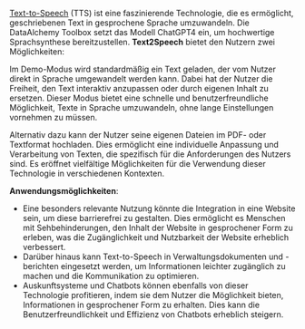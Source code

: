 [Text-to-Speech](https://de.wikipedia.org/wiki/Sprachsynthese) (TTS) ist eine faszinierende Technologie, die es ermöglicht, geschriebenen Text in gesprochene Sprache umzuwandeln. Die DataAlchemy Toolbox setzt das Modell ChatGPT4 ein, um hochwertige Sprachsynthese bereitzustellen. **Text2Speech** bietet den Nutzern zwei Möglichkeiten:

Im Demo-Modus wird standardmäßig ein Text geladen, der vom Nutzer direkt in Sprache umgewandelt werden kann. Dabei hat der Nutzer die Freiheit, den Text interaktiv anzupassen oder durch eigenen Inhalt zu ersetzen. Dieser Modus bietet eine schnelle und benutzerfreundliche Möglichkeit, Texte in Sprache umzuwandeln, ohne lange Einstellungen vornehmen zu müssen.

Alternativ dazu kann der Nutzer seine eigenen Dateien im PDF- oder Textformat hochladen. Dies ermöglicht eine individuelle Anpassung und Verarbeitung von Texten, die spezifisch für die Anforderungen des Nutzers sind. Es eröffnet vielfältige Möglichkeiten für die Verwendung dieser Technologie in verschiedenen Kontexten.

**Anwendungsmöglichkeiten**:
- Eine besonders relevante Nutzung könnte die Integration in eine Website sein, um diese barrierefrei zu gestalten. Dies ermöglicht es Menschen mit Sehbehinderungen, den Inhalt der Website in gesprochener Form zu erleben, was die Zugänglichkeit und Nutzbarkeit der Website erheblich verbessert.
- Darüber hinaus kann Text-to-Speech in Verwaltungsdokumenten und -berichten eingesetzt werden, um Informationen leichter zugänglich zu machen und die Kommunikation zu optimieren. 
- Auskunftsysteme und Chatbots können ebenfalls von dieser Technologie profitieren, indem sie dem Nutzer die Möglichkeit bieten, Informationen in gesprochener Form zu erhalten. Dies kann die Benutzerfreundlichkeit und Effizienz von Chatbots erheblich steigern.
